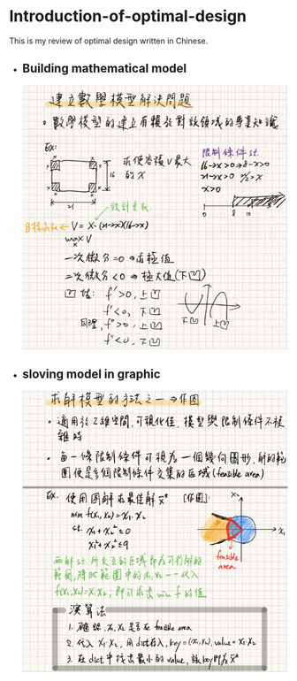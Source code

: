# Introduction-of-optimal-design
This is my review of optimal design written in Chinese.

- ## Building mathematical model
  ![image](https://github.com/ccjameslai/Introduction-of-optimal-design/blob/master/figure/p1.JPG)

- ## sloving model in graphic
  ![image](https://github.com/ccjameslai/Introduction-of-optimal-design/blob/master/figure/p2.JPG)
  

